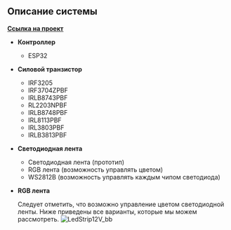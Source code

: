 ## Описание системы

[**Ссылка на проект**](https://github.com/nurdashymside/Smart-Lights)

- **Контроллер**
    - ESP32
- **Силовой транзистор**
    - IRF3205
    - IRF3704ZPBF
    - IRLB8743PBF
    - RL2203NPBF
    - IRLB8748PBF
    - IRL8113PBF
    - IRL3803PBF
    - IRLB3813PBF
- **Светодиодная лента**
    - Светодиодная лента (прототип)
    - RGB лента (возможность управлять цветом)
    - WS2812B (возможность управлять каждым чипом светодиода)

- **RGB лента**
    
    Следует отметить, что возможно управление цветом светодиодной ленты. Ниже приведены все варианты, которые мы можем рассмотреть.
![LedStrip12V_bb](https://user-images.githubusercontent.com/70795559/229262161-8c656d96-7f42-4a7e-a8d5-83b7279c2242.jpg)

